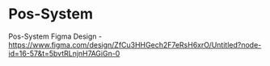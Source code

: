 # Pos-System

 Pos-System Figma Design -  https://www.figma.com/design/ZfCu3HHGech2F7eRsH6xrO/Untitled?node-id=16-57&t=5bvtRLnjnH7AGiGn-0
